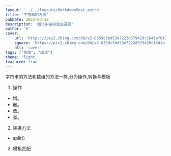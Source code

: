 ```yaml
---
layout: '../../layouts/MarkdownPost.astro'
title: '字符串的方法'
pubDate: 2023-03-12
description: '面试中被问到这道题'
author: 'S'
cover:
    url: 'https://pic2.zhimg.com/80/v2-0359c5bd53e7222d579429c1641af6f1_720w.webp'
    square: 'https://pic2.zhimg.com/80/v2-0359c5bd53e7222d579429c1641af6f1_720w.webp'
    alt: 'cover'
tags: ["前端", "面试"]
theme: 'light'
featured: true
---
```


字符串的方法和数组的方法一样,分为操作,转换与模板
1. 操作
  - 增。
  - 删。
  - 改。
  - 查。
2. 转换方法
  - split()
3. 模板匹配



